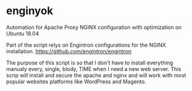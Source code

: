 # enginyok

Automation for Apache Proxy NGINX configuration with optimization on Ubuntu 18.04

Part of the script relys on Engintron configurations for the NGINX installation.
https://github.com/engintron/engintron

The purpose of this script is so that I don't have to install everything manualy every, single, blody, TIME when I need a new web server.
This scrip will install and secure the apache and nginx and will work with most popular websites platforms like WordPress and Magento.
